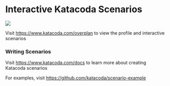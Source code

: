 # Interactive Katacoda Scenarios

[![](http://shields.katacoda.com/katacoda/overplan/count.svg)](https://www.katacoda.com/overplan "Get your profile on Katacoda.com")

Visit https://www.katacoda.com/overplan to view the profile and interactive scenarios

### Writing Scenarios
Visit https://www.katacoda.com/docs to learn more about creating Katacoda scenarios

For examples, visit https://github.com/katacoda/scenario-example
